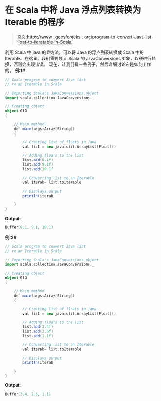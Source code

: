 # 在 Scala 中将 Java 浮点列表转换为 Iterable 的程序

> 原文:[https://www . geesforgeks . org/program-to-convert-Java-list-float-to-iteratable-in-Scala/](https://www.geeksforgeeks.org/program-to-convert-java-list-of-floats-to-an-iterable-in-scala/)

利用 Scala 中 java 的*到*方法，可以将 Java 的浮点列表转换成 Scala 中的 Iterable。在这里，我们需要导入 Scala 的 JavaConversions 对象，以便进行转换，否则会出现错误。
现在，让我们看一些例子，然后详细讨论它是如何工作的。
**例:1#**

```scala
// Scala program to convert Java list 
// to an Iterable in Scala

// Importing Scala's JavaConversions object
import scala.collection.JavaConversions._

// Creating object
object GfG
{ 

    // Main method
    def main(args:Array[String])
    {

        // Creating list of floats in Java
        val list = new java.util.ArrayList[Float]()

        // Adding floats to the list
        list.add(8.1f)
        list.add(9.1f)
        list.add(10.1f)

        // Converting list to an Iterable
        val iterab= list.toIterable

        // Displays output
        println(iterab)

    }
}
```

**Output:**

```scala
Buffer(8.1, 9.1, 10.1)

```

**例:2#**

```scala
// Scala program to convert Java list 
// to an Iterable in Scala

// Importing Scala's JavaConversions object
import scala.collection.JavaConversions._

// Creating object
object GfG
{ 

    // Main method
    def main(args:Array[String])
    {

        // Creating list of floats in Java
        val list = new java.util.ArrayList[Float]()

        // Adding floats to the list
        list.add(3.4f)
        list.add(2.6f)
        list.add(1.1f)

        // Converting list to an Iterable 
        val iterab= list.toIterable

        // Displays output
        println(iterab)

    }
}
```

**Output:**

```scala
Buffer(3.4, 2.6, 1.1)

```
